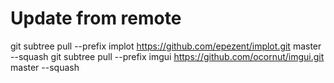 # Update from remote

git subtree pull --prefix implot https://github.com/epezent/implot.git master --squash
git subtree pull --prefix imgui https://github.com/ocornut/imgui.git master --squash
